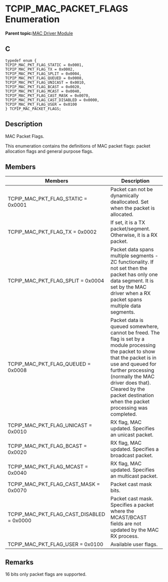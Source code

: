 # TCPIP\_MAC\_PACKET\_FLAGS Enumeration

**Parent topic:**[MAC Driver Module](GUID-0C1AF471-66D4-472F-84AF-212E9E18B21D.md)

## C

```
typedef enum {
TCPIP_MAC_PKT_FLAG_STATIC = 0x0001,
TCPIP_MAC_PKT_FLAG_TX = 0x0002,
TCPIP_MAC_PKT_FLAG_SPLIT = 0x0004,
TCPIP_MAC_PKT_FLAG_QUEUED = 0x0008,
TCPIP_MAC_PKT_FLAG_UNICAST = 0x0010,
TCPIP_MAC_PKT_FLAG_BCAST = 0x0020,
TCPIP_MAC_PKT_FLAG_MCAST = 0x0040,
TCPIP_MAC_PKT_FLAG_CAST_MASK = 0x0070,
TCPIP_MAC_PKT_FLAG_CAST_DISABLED = 0x0000,
TCPIP_MAC_PKT_FLAG_USER = 0x0100
} TCPIP_MAC_PACKET_FLAGS;
```

## Description

MAC Packet Flags.

This enumeration contains the definitions of MAC packet flags: packet allocation flags and general purpose flags.

## Members

|Members|Description|
|-------|-----------|
|TCPIP\_MAC\_PKT\_FLAG\_STATIC = 0x0001|Packet can not be dynamically deallocated. Set when the packet is allocated.|
|TCPIP\_MAC\_PKT\_FLAG\_TX = 0x0002|If set, it is a TX packet/segment. Otherwise, it is a RX packet.|
|TCPIP\_MAC\_PKT\_FLAG\_SPLIT = 0x0004|Packet data spans multiple segments - ZC functionality. If not set then the packet has only one data segment. It is set by the MAC driver when a RX packet spans multiple data segments.|
|TCPIP\_MAC\_PKT\_FLAG\_QUEUED = 0x0008|Packet data is queued somewhere, cannot be freed. The flag is set by a module processing the packet to show that the packet is in use and queued for further processing \(normally the MAC driver does that\). Cleared by the packet destination when the packet processing was completed.|
|TCPIP\_MAC\_PKT\_FLAG\_UNICAST = 0x0010|RX flag, MAC updated. Specifies an unicast packet.|
|TCPIP\_MAC\_PKT\_FLAG\_BCAST = 0x0020|RX flag, MAC updated. Specifies a broadcast packet.|
|TCPIP\_MAC\_PKT\_FLAG\_MCAST = 0x0040|RX flag, MAC updated. Specifies an multicast packet.|
|TCPIP\_MAC\_PKT\_FLAG\_CAST\_MASK = 0x0070|Packet cast mask bits.|
|TCPIP\_MAC\_PKT\_FLAG\_CAST\_DISABLED = 0x0000|Packet cast mask. Specifies a packet where the MCAST/BCAST fields are not updated by the MAC RX process.|
|TCPIP\_MAC\_PKT\_FLAG\_USER = 0x0100|Available user flags.|

## Remarks

16 bits only packet flags are supported.

